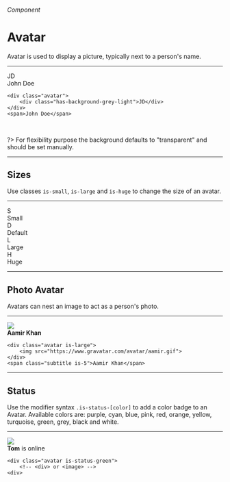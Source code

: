 <h6 class="subtitle is-5 has-text-grey">Component</h6><h1 class="title is-1 has-text-weight-bold">Avatar</h1>
<p class="subtitle is-5">
    <span class="has-text-weight-semibold">Avatar</span> is used to display a picture, typically next to a person's name.
</p>

<hr class="is-large is-visible">

<div class="box is-well is-relaxed is-marginless">
    <div class="avatar"><div class="has-background-grey-light">JD</div></div><span class="subtitle is-5">John Doe</span>
</div>


    <div class="avatar">
        <div class="has-background-grey-light">JD</div>
    </div>
    <span>John Doe</span>
<br>

?> For flexibility purpose the background defaults to "transparent" and should be set manually.

<hr class="is-large is-visible">

<h2 class="title is-4">Sizes</h2>

Use classes `is-small`, `is-large` and `is-huge` to change the size of an avatar.
<hr class="is-small">
<div class="level">
    <div class="level-item has-text-left"><div class="avatar is-small"><div class="has-background-turquoise">S</div></div><span class="is-size-7">Small</span></div>
    <div class="level-item"><div class="avatar"><div class="has-background-turquoise">D</div></div><span class="is-size-6 has-text-grey">Default</span></div>
    <div class="level-item"><div class="avatar is-large"><div class="has-background-turquoise-light">L</div></div><span class="is-size-5">Large</span></div>
    <div class="level-item"><div class="avatar is-huge"><div class="has-background-turquoise-light">H</div></div><span class="is-size-4">Huge</span></div>
</div>

<hr class="is-visible is-large">

<h2 class="title is-4">Photo Avatar</h2>

Avatars can nest an image to act as a person's photo.

<hr class="is-small">

<div class="box is-well is-relaxed is-marginless">
    <div class="avatar is-large"><img src="https://www.gravatar.com/avatar/7c8b112654185af6614a3df144135b0d?size=100&d=blank"></div><span class="subtitle is-5"><strong>Aamir Khan</strong></span>
</div>

    <div class="avatar is-large">
        <img src="https://www.gravatar.com/avatar/aamir.gif">
    </div>
    <span class="subtitle is-5">Aamir Khan</span>
<hr class="is-large is-visible">

<h2 class="title is-4">Status</h2>

Use the modifier syntax `.is-status-[color]` to add a color badge to an Avatar. Available colors are: <span class="has-text-purple">purple</span>, <span class="has-text-cyan">cyan</span>, <span class="has-text-blue">blue</span>, <span class="has-text-pink">pink</span>, <span class="has-text-red">red</span>, <span class="has-text-orange">orange</span>, <span class="has-text-yellow">yellow</span>, <span class="has-text-turquoise">turquoise</span>, <span class="has-text-green">green</span>, <span class="has-text-grey">grey</span>, <span class="has-text-black">black</span> and white.

<hr class="is-small">

<div class="box is-large is-well is-marginless">
    <div class="avatar is-status-green is-large"><img src="https://www.gravatar.com/avatar/ded2d271be31a09049209089b50cb882?s=200&d=blank&r=g"></div>
    <span class="subtitle is-5"><strong>Tom</strong> is online</span>
</div>

    <div class="avatar is-status-green">
        <!-- <div> or <image> -->
    <div>
